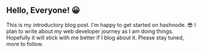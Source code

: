 ## Hello, Everyone! 😀

This is my introductory blog post. I'm happy to get started on hashnode. 😎 
I plan to write about my web developer journey as I am doing things. Hopefully it will stick with me better if I blog about it. Please stay tuned, more to follow.